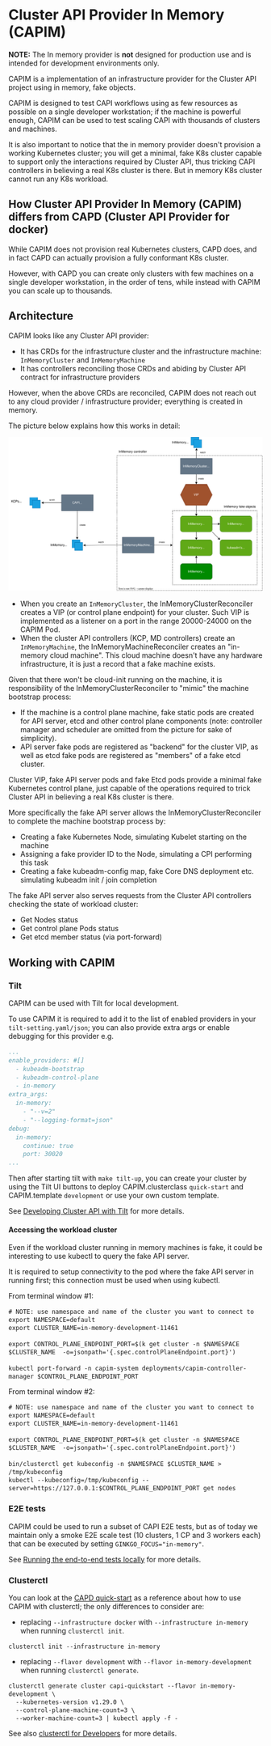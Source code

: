 # Cluster API Provider In Memory (CAPIM)

**NOTE:** The In memory provider is **not** designed for production use and is intended for development environments only.

CAPIM is a implementation of an infrastructure provider for the Cluster API project using in memory, fake objects.

CAPIM is designed to test CAPI workflows using as few resources as possible on a single developer workstation; if 
the machine is powerful enough, CAPIM can be used to test scaling CAPI with thousands of clusters and machines.

It is also important to notice that the in memory provider doesn't provision a working Kubernetes cluster; 
you will get a minimal, fake K8s cluster capable to support only the interactions required by Cluster API, thus tricking
CAPI controllers in believing a real K8s cluster is there. But in memory K8s cluster cannot run any K8s workload.

## How Cluster API Provider In Memory (CAPIM) differs from CAPD (Cluster API Provider for docker)

While CAPIM does not provision real Kubernetes clusters, CAPD does, and in fact CAPD can actually provision a fully
conformant K8s cluster.

However, with CAPD you can create only clusters with few machines on a single developer workstation, in the order of tens, 
while instead with CAPIM you can scale up to thousands.

## Architecture

CAPIM looks like any Cluster API provider:

- It has CRDs for the infrastructure cluster and the infrastructure machine: `InMemoryCluster` and `InMemoryMachine`
- It has controllers reconciling those CRDs and abiding by Cluster API contract for infrastructure providers

However, when the above CRDs are reconciled, CAPIM does not reach out to any cloud provider / infrastructure provider;
everything is created in memory.

The picture below explains how this works in detail:

![Architecture](architecture.drawio.svg)

- When you create an `InMemoryCluster`, the InMemoryClusterReconciler creates a VIP (or control plane endpoint) for your
  cluster. Such VIP is implemented as a listener on a port in the range 20000-24000 on the CAPIM Pod.
- When the cluster API controllers (KCP, MD controllers) create an `InMemoryMachine`, the InMemoryMachineReconciler creates
  an "in-memory cloud machine". This cloud machine doesn't have any hardware infrastructure, it is just a record that a
  fake machine exists.

Given that there won't be cloud-init running on the machine, it is responsibility of the InMemoryClusterReconciler to 
"mimic" the machine bootstrap process:
- If the machine is a control plane machine, fake static pods are created for API server, etcd and other control plane
  components (note: controller manager and scheduler are omitted from the picture for sake of simplicity).
- API server fake pods are registered as "backend" for the cluster VIP, as well as etcd fake pods are registered as
  "members" of a fake etcd cluster.

Cluster VIP, fake API server pods and fake Etcd pods provide a minimal fake Kubernetes control plane, just capable of the
operations required to trick Cluster API in believing a real K8s cluster is there.

More specifically the fake API server allows the InMemoryClusterReconciler to complete the machine bootstrap process by: 
- Creating a fake Kubernetes Node, simulating Kubelet starting on the machine
- Assigning a fake provider ID to the Node, simulating a CPI performing this task
- Creating a fake kubeadm-config map, fake Core DNS deployment etc. simulating kubeadm init / join completion

The fake API server also serves requests from the Cluster API controllers checking the state of workload cluster:
- Get Nodes status
- Get control plane Pods status
- Get etcd member status (via port-forward)

## Working with CAPIM

### Tilt

CAPIM can be used with Tilt for local development.

To use CAPIM it is required to add it to the list of enabled providers in your `tilt-setting.yaml/json`; you can also 
provide extra args or enable debugging for this provider e.g.

```yaml
...
enable_providers: #[]
  - kubeadm-bootstrap
  - kubeadm-control-plane
  - in-memory
extra_args:
  in-memory:
    - "--v=2"
    - "--logging-format=json"
debug:
  in-memory:
    continue: true
    port: 30020
...
```

Then after starting tilt with `make tilt-up`, you can create your cluster by using the Tilt UI buttons to deploy
CAPIM.clusterclass `quick-start` and CAPIM.template `development` or use your own custom template.

See [Developing Cluster API with Tilt](https://cluster-api.sigs.k8s.io/developer/tilt) for more details.

#### Accessing the workload cluster

Even if the workload cluster running in memory machines is fake, it could be interesting to use kubectl to
query the fake API server.

It is required to setup connectivity to the pod where the fake API server in running first;
this connection must be used when using kubectl.

From terminal window #1:

```shell
# NOTE: use namespace and name of the cluster you want to connect to
export NAMESPACE=default 
export CLUSTER_NAME=in-memory-development-11461

export CONTROL_PLANE_ENDPOINT_PORT=$(k get cluster -n $NAMESPACE $CLUSTER_NAME  -o=jsonpath='{.spec.controlPlaneEndpoint.port}')

kubectl port-forward -n capim-system deployments/capim-controller-manager $CONTROL_PLANE_ENDPOINT_PORT
```

From terminal window #2:

```shell
# NOTE: use namespace and name of the cluster you want to connect to
export NAMESPACE=default 
export CLUSTER_NAME=in-memory-development-11461

export CONTROL_PLANE_ENDPOINT_PORT=$(k get cluster -n $NAMESPACE $CLUSTER_NAME  -o=jsonpath='{.spec.controlPlaneEndpoint.port}')

bin/clusterctl get kubeconfig -n $NAMESPACE $CLUSTER_NAME > /tmp/kubeconfig
kubectl --kubeconfig=/tmp/kubeconfig --server=https://127.0.0.1:$CONTROL_PLANE_ENDPOINT_PORT get nodes
```

### E2E tests

CAPIM could be used to run a subset of CAPI E2E tests, but as of today we maintain only a smoke E2E scale test 
(10 clusters, 1 CP and 3 workers each) that can be executed by setting `GINKGO_FOCUS="in-memory"`.

See [Running the end-to-end tests locally](https://cluster-api.sigs.k8s.io/developer/testing#running-the-end-to-end-tests-locally) for more details.

### Clusterctl

You can look at the [CAPD quick-start](https://cluster-api.sigs.k8s.io/user/quick-start) 
as a reference about how to use CAPIM with clusterctl; the only differences to consider are:

- replacing `--infrastructure docker` with `--infrastructure in-memory` when running `clusterctl init`.

```shell
clusterctl init --infrastructure in-memory
```

- replacing `--flavor development` with `--flavor in-memory-development` when running `clusterctl generate`.

```shell
clusterctl generate cluster capi-quickstart --flavor in-memory-development \
  --kubernetes-version v1.29.0 \
  --control-plane-machine-count=3 \
  --worker-machine-count=3 | kubectl apply -f -
```

See also [clusterctl for Developers](https://cluster-api.sigs.k8s.io/clusterctl/developers) for more details.
